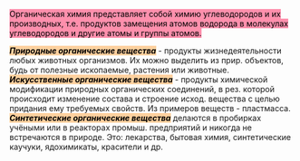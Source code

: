 <mark style="background: #FF5582A6;">Органическая химия представляет собой химию углеводородов и их производных, т.е. продуктов замещения атомов водорода в молекулах углеводородов и другие атомы и группы атомов.</mark>


<mark style="background: #FFB86CA6;">***Природные органические вещества***</mark> - продукты жизнедеятельности любых животных организмов. Их можно выделить из прир. объектов, будь от полезные ископаемые, растения или животные.
<mark style="background: #FFB86CA6;">***Искусственные органические вещества***</mark> - продукты химической модификации природных органических соединений, в рез. которой происходит изменение состава и строение исход. вещества с целью придания ему требуемых свойств. Из примеров веществ - пластмасса.
<mark style="background: #FFB86CA6;">***Синтетические органические вещества***</mark> делаются в пробирках учёными или в реакторах промыш. предприятий и никогда не встречаются в природе. Это: лекарства, бытовая химия, синтетические каучуки, ядохимикаты, красители и др.
